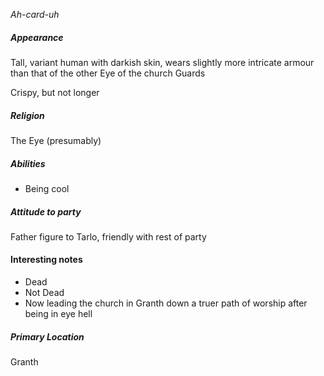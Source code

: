 *Ah-card-uh*
##### Appearance
Tall, variant human with darkish skin, wears slightly more intricate armour than that of the other Eye of the church Guards

Crispy, but not longer
##### Religion
The Eye (presumably)
##### Abilities
- Being cool
##### Attitude to party
Father figure to Tarlo, friendly with rest of party
#### Interesting notes
- Dead
- Not Dead
- Now leading the church in Granth down a truer path of worship after being in eye hell
##### Primary Location
Granth